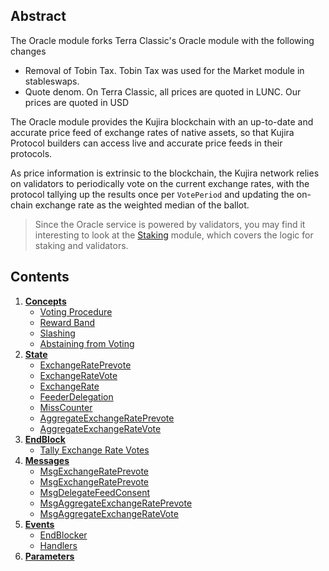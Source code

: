 ## Abstract

The Oracle module forks Terra Classic's Oracle module with the following changes

- Removal of Tobin Tax. Tobin Tax was used for the Market module in stableswaps.
- Quote denom. On Terra Classic, all prices are quoted in LUNC. Our prices are quoted in USD

The Oracle module provides the Kujira blockchain with an up-to-date and accurate price feed of exchange rates of native assets, so that Kujira Protocol builders can access live and accurate price feeds in their protocols.

As price information is extrinsic to the blockchain, the Kujira network relies on validators to periodically vote on the current exchange rates, with the protocol tallying up the results once per `VotePeriod` and updating the on-chain exchange rate as the weighted median of the ballot.

> Since the Oracle service is powered by validators, you may find it interesting to look at the [Staking](https://github.com/cosmos/cosmos-sdk/tree/master/x/staking/spec/README.md) module, which covers the logic for staking and validators.

## Contents

1. **[Concepts](01_concepts.md)**
   - [Voting Procedure](01_concepts.md#Voting-Procedure)
   - [Reward Band](01_concepts.md#Reward-Band)
   - [Slashing](01_concepts.md#Slashing)
   - [Abstaining from Voting](01_concepts.md#Abstaining-from-Voting)
2. **[State](02_state.md)**
   - [ExchangeRatePrevote](02_state.md#ExchangeRatePrevote)
   - [ExchangeRateVote](02_state.md#ExchangeRateVote)
   - [ExchangeRate](02_state.md#ExchangeRate)
   - [FeederDelegation](02_state.md#FeederDelegation)
   - [MissCounter](02_state.md#MissCounter)
   - [AggregateExchangeRatePrevote](02_state.md#AggregateExchangeRatePrevote)
   - [AggregateExchangeRateVote](02_state.md#AggregateExchangeRateVote)
3. **[EndBlock](03_end_block.md)**
   - [Tally Exchange Rate Votes](03_end_block.md#Tally-Exchange-Rate-Votes)
4. **[Messages](04_messages.md)**
   - [MsgExchangeRatePrevote](04_messages.md#MsgExchangeRatePrevote)
   - [MsgExchangeRatePrevote](04_messages.md#MsgExchangeRatePrevote)
   - [MsgDelegateFeedConsent](04_messages.md#MsgDelegateFeedConsent)
   - [MsgAggregateExchangeRatePrevote](04_messages.md#MsgAggregateExchangeRatePrevote)
   - [MsgAggregateExchangeRateVote](04_messages.md#MsgAggregateExchangeRateVote)
5. **[Events](05_events.md)**
   - [EndBlocker](05_events.md#EndBlocker)
   - [Handlers](05_events.md#Handlers)
6. **[Parameters](06_params.md)**
